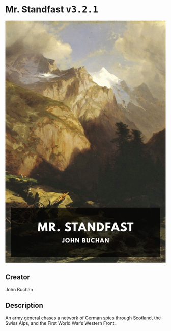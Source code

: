 
# Mr. Standfast <kbd>v3.2.1</kbd>

<center>
  <img src="./cover-1024.jpg"/>
</center>

## Creator
John Buchan

## Description
An army general chases a network of German spies through Scotland, the Swiss Alps, and the First World War’s Western Front.
